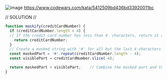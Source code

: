 ![image](https://github.com/user-attachments/assets/136b490f-f1c1-4fb2-8d02-eba6267ede39)
https://www.codewars.com/kata/5412509bd436bd33920011bc 

// SOLUTION //
```javascript
function maskify(creditCardNumber) {
  if (creditCardNumber.length < 4) {  
  // If the credit card number has less than 4 	characters, return it as is
    return creditCardNumber;
  }
  // Create a masked string with '#' for all but the last 4 characters
  const maskedPart = '#'.repeat(creditCardNumber.length - 4);   
  const visiblePart = creditCardNumber.slice(-4);

  return maskedPart + visiblePart;    // Combine the masked part and the visible part
}
```
